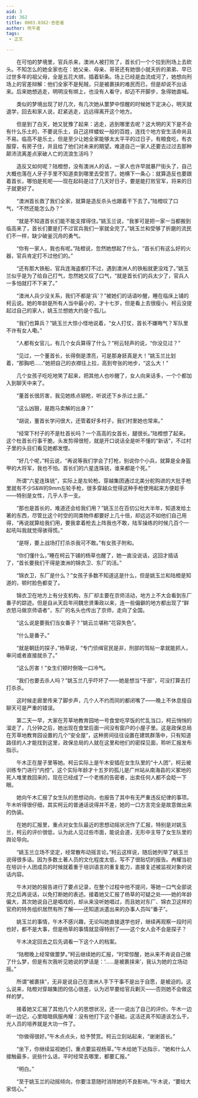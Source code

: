 ```yaml
---
aid: 3
zid: 362
title: 0003.0362-告密者
author: 吹牛者
tags: 
 - 正文

---
```




　　在可怕的梦境里，官兵杀来，澳洲人被打败了，首长们一个个拉到刑场上去砍头。不知怎么的她全家也在：她父亲、母亲、哥哥还有她很小就夭折的弟弟、早已过世多年的祖父母，全是五花大绑，插着斩条。场上已经是血流成河了，她想向刑场上的官差辩解：他们全家不是髡贼，只是被裹挟的难民而已，但是却说不出话来。后来她想逃走，明明没有绑上，也没有人看守，却迈不开脚步，急得她直喊。

　　类似的梦境出现了好几次，有几次她从噩梦中惊醒的时候她下定决心，明天就退学，回去和家人说，赶紧逃走，远远得离开这个地方。

　　但是到了白天，她又犹豫了起来：逃走，逃到哪里去呢？这大明的天下是不会有什么乐土的，不要说乐土，自己这样蝼蚁一般的百姓，连找个地方安生活命尚且不易。临高不是乐土，但是至少让她全家能够太太平平的过日子，有粮食吃，有衣服穿，有房子住，并且给了他们对未来的期望。难道自己一家人还要去过过去那种颠沛流离差点家破人亡的流浪生活吗？

　　造反又如何呢？陆橙想，没有澳洲人的话，一家人也许早就暴尸街头了，自己大概也落在人牙子手里不知道卖到哪里去受苦了。她横下一条心：就算造反也要跟着首长，哪怕是死呢——现在起码是过了几天好日子，要是能打败官军，将来的日子就更好了。

　　“澳洲首长救了我们全家，就算是造反杀头也跟着干下去了。”陆橙叹了口气，“不然还能怎么办？”

　　“就是不知道首长们能不能支撑得住。”姚玉兰说，“我爹可是把一家一当都搬到临高来了，首长们要是打不过官兵我们一家就全完了。”姚玉兰和受够了折磨的流民们不一样，缺少破釜沉舟的勇气。

　　“你有一家人，我也有呢。”陆橙说，忽然她想起了什么，“首长们有这么好的火器，官兵肯定打不过他们的。”

　　“还有那大铁船，官兵连海盗都打不过，遇到澳洲人的铁船就更没戏了。”姚玉兰似乎是为了给自己打气，忽然她又叹了口气，“就是首长们的兵太少了，官兵人一多怕就打不下来了。”

　　“澳洲人兵少没关系，我们不都是‘兵’？”被她们的话语吵醒，睡在临床上铺的柯云说。她的年龄是所有人当中最小的，才十七岁，但是看上去很瘦小。柯云没提起过自己的家人，姚玉兰想她大约是个孤儿。

　　“我们也算兵？”姚玉兰大惊小怪地说着，“女人打仗，首长不嫌晦气？军队里不许有女人嘞。”

　　“人都有女官儿，有几个女兵算得了什么？”柯云轻声的说，“你没见过？”

　　“见过，一个董首长，长得倒是漂亮，可是那身胚真是大！”姚玉兰比划着，“那胸吧……”她把自己的衣襟往上拉，高到夸张的地步，“这么大！”

　　几个女孩子吃吃地笑了起来，把其他人也吵醒了，女人向来话多，一个个都加入到聊天中来了。

　　“董首长很厉害，我见她练点钢枪，听说还下乡杀过土匪。”

　　“这么凶狠，是跑马卖解的出身？”

　　“胡说，董首长学问很大，还管着好多村子，我们村里她也常来。”

　　“经常下村子的不是杜首长吗？一个高高的女首长，腿很长。”陆橙想了起来。这个杜首长行事干脆，头发剪得很短，就是开口说话全是听不懂的“新话”，不过村子里的头目们看见她都发憷。

　　“好几个呢，”柯云说，“再说等我们学会了打枪，别说你个小兵，就算是全身盔甲的大将军，我也不怕。首长们的六星连珠铳，谁来都是个死。”

　　所谓“六星连珠铳”，实际上是左轮枪。穿越集团通过北美分舵购进的大批手枪里就有不少S&W的9mm左轮手枪，很多穿越众觉得这种手枪使用起来方便趁手——特别是女性，几乎人手一支。

　　“那也是首长的，难道还会给我们用？”姚玉兰在百仞公社大半年，知道发给土著的东西，尽管比这个时空的同类物件都要好上几十倍，却远远不如他们自己用得，“再说就算给我们用，要我拿着枪去上阵我也不敢，陆军操练的时候几百个一起吼叫我就觉得骇得慌。”

　　“是呀，要上战场打打杀杀我可不敢。”有女孩子附和。

　　“你们懂什么，”睡在柯云下铺的杨草也醒了，她一直没说话，这回才插话了，“首长要我们干得是澳洲的锦衣卫、东厂的活。”

　　“锦衣卫，东厂是什么？”女孩子多数不知道这是什么，但是姚玉兰和陆橙是知道的，顿时脸色都变了。

　　锦衣卫在地方上有分支机构，东厂却主要在京师活动，地方上不大会看到东厂番子的踪迹。但是自从天启年间魏忠贤秉政以来，连一些偏僻的地方都出现了“鲜衣怒马做京师语者”，东厂的名头也传出了京师，走向了全国。

　　“这么说是要我们当女番子？”姚云兰堪称“花容失色”。

　　“什么是番子。”

　　“就是朝廷的探子，”杨草说，“专门侦缉官民是非，刑部的驾帖一拿就能抓人，审问或者直接就杀了。”

　　“这么厉害！”女生们顿时倒吸一口冷气。

　　“我们也要去杀人吗？”姚玉兰几乎吓坏了——她是想当“干部”，可没打算去打打杀杀。

　　这时候走廊里传来了脚步声，几个人不约而同的都闭嘴了——晚上不休息擅自聊天可是严重的错误。

　　第二天一早，大家在芳草地教育园地一号食堂吃早饭的忙乱当口，柯云悄悄的溜走了，几分钟之后，她出现在食堂后面一间没有窗户的小屋子里。这是政保总局在芳草地教育园设置的几个“安全屋”，这种房间往往设置在建筑群落中，只有知道路径的人才能找到这里，政保总局的人就在这里和他们的密探见面，聆听汇报发布指示。

　　午木正在屋子里等她。柯云实际上是午木安插在女生队里的“十人团”，柯云被训练专门进行“内控”。这个实际年龄才十五岁的孤儿是广州站从南海县的义冢地的死人堆里救回来的，现在已经成了一个老练的告密者，出卖任何人都不会眨一下眼。

　　她向午木汇报了女生队的思想动向，也报告了其中有无严重违反纪律的事项。午木听得很仔细，其实柯云的普通话说得并不差，她的一口方言完全是故意做出来的伪装。

　　在她的汇报里，重点对女生队最近的思想动摇状况作了汇报，特别是对姚玉兰，柯云的评价很低，认为此人见过些市面，能说会道，无形中主导了女生队里的舆论导向。

　　“姚玉兰立场不坚定，经常散布动摇言论。”柯云这样说，随后她列举了姚玉兰说得很多话。因为多数土著人员的文化程度太低，写不了很贴切的报告。冉耀当初在培训十人团成员的时候就着重于培训语言的重复能力，直接复述被监视对象的说话内容。

　　午木对她的报告进行了要点记录，在整个过程中他不提问，等她一口气全部说完之后再说话，以免打断她的表述。接着她又汇报了杨草的可疑之处——她的年龄偏大，其次她说自己是唱戏的，却从来没听她唱过，而且她对东厂、锦衣卫这样的官府的特务组织居然有所了解——还知道派遣出来的办事人员叫“番子”。

　　姚玉兰的事情，午木不感兴趣，无论叫她直接退学也好，继续再观察一段时间也好，都不是大事，但是杨草的事情就显得特别了——这个女人会不会是探子？

　　午木决定回去之后先调看一下这个人的档案。

　　“陆橙晚上经常做噩梦。”柯云继续她的汇报，“时常惊醒，她从来不肯说自己做了什么梦，但是有次我听见她说的梦话是：‘……是被裹挟来’，我认为她的立场动摇。”

　　所谓“被裹挟”，无非是说自己在澳洲人手下干事不是出于自愿，是被迫的。这么说来，陆橙对穿越集团的信心很差，认为迟早要给官兵剿灭——否则她不会做这样的梦。

　　接着她又汇报了其他几个人的思想状况，还一一说出了自己的评价。午木一边听一边记，心里暗暗佩服冉耀：没有他打下这个基础，这活还真不知道该怎么干，光人员的培养就是大功一件了。

　　“你做得很好。”午木点点头，给予赞赏。柯云立刻站起来，“谢谢首长。”

　　“坐下，你继续监视她们，重点要监视杨草。”午木给她下达指示，“她和什么人接触最多，说些什么话，平时经常去哪里，都要汇报。”

　　“明白。”

　　“至于姚玉兰的动摇倾向，你要注意随时消除她的不良影响，”午木说，“要给大家信心。”


